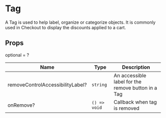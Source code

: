 # Tag

A Tag is used to help label, organize or categorize objects. It is commonly used in Checkout to display the discounts applied to a cart.

## Props
optional = ?

| Name | Type | Description |
| --- | --- | --- |
| removeControlAccessibilityLabel? | <code>string</code> | An accessible label for the remove button in a Tag  |
| onRemove? | <code>() => void</code> | Callback when tag is removed  |